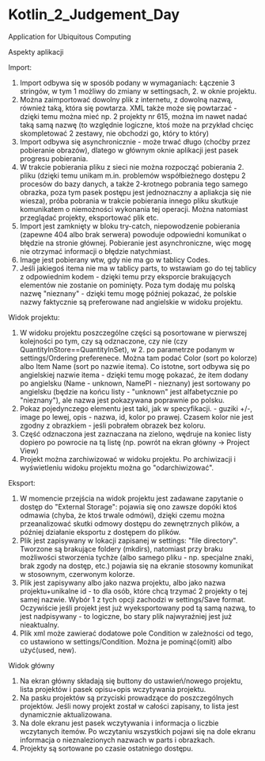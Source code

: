 # Kotlin_2_Judgement_Day
Application for Ubiquitous Computing

Aspekty aplikacji

Import:

1) Import odbywa się w sposób podany w wymaganiach: Łączenie 3 stringów, w tym 1 możliwy do zmiany w settingsach, 2. w oknie projektu.
2) Można zaimportować dowolny plik z internetu, z dowolną nazwą, również taką, która się powtarza. XML także może się powtarzać - dzięki temu można mieć np. 2 projekty nr 615, można im nawet nadać taką samą nazwę (to względnie logiczne, ktoś może na przykład chcięc skompletować 2 zestawy, nie obchodzi go, który to który)
3) Import odbywa się asynchronicznie - może trwać długo (choćby przez pobieranie obrazów), dlatego w głównym oknie aplikacji jest pasek progresu pobierania.
4) W trakcie pobierania pliku z sieci nie można rozpocząć pobierania 2. pliku (dzięki temu unikam m.in. problemów współbieżnego dostępu 2 procesów do bazy danych, a także 2-krotnego pobrania tego samego obrazka, poza tym pasek postępu jest jednoznaczny a apliakcja się nie wiesza), próba pobrania w trakcie pobierania innego pliku skutkuje komunikatem o niemożności wykonania tej operacji. Można natomiast przeglądać projekty, eksportować plik etc.
5) Import jest zamknięty w bloku try-catch, niepowodzenie pobierania (zapewne 404 albo brak serwera) powoduje odpowiedni komunikat o błędzie na stronie głównej. Pobieranie jest asynchroniczne, więc mogę nie otrzymać informacji o błędzie natychmiast.
6) Image jest pobierany wtw, gdy nie ma go w tablicy Codes.
7) Jeśli jakiegoś itema nie ma w tablicy parts, to wstawiam go do tej tablicy z odpowiednim kodem - dzięki temu przy eksporcie brakujących elementów nie zostanie on pominięty. Poza tym dodaję mu polską nazwę "nieznany" - dzięki temu mogę później pokazać, że polskie nazwy faktycznie są preferowane nad angielskie w widoku projektu.

Widok projektu:

1) W widoku projektu poszczególne części są posortowane w pierwszej kolejności po tym, czy są odznaczone, czy nie (czy QuantityInStore==QuantityInSet), w 2. po parametrze podanym w settings/Ordering preferenece. Można tam podać Color (sort po kolorze) albo Item Name (sort po nazwie itema). Co istotne, sort odbywa się po angielskiej nazwie itema - dzięki temu mogę pokazać, że item dodany po angielsku (Name - unknown, NamePl - nieznany) jest sortowany po angielsku (będzie na końcu listy - "unknown" jest alfabetycznie po "nieznany"), ale nazwa jest pokazywana poprawnie po polsku.
2) Pokaz pojedynczego elementu jest taki, jak w specyfikacji. - guziki +/-, image po lewej, opis - nazwa, id, kolor po prawej. Czasem kolor nie jest zgodny z obrazkiem - jeśli pobrałem obrazek bez koloru.
3) Część odznaczona jest zaznaczana na zielono, wędruje na koniec listy dopiero po powrocie na tą listę (np. powrót na ekran główny -> Project View)
4) Projekt można zarchiwizować w widoku projektu. Po archiwizacji i wyświetleniu widoku projektu można go "odarchiwizować".

Eksport:

1) W momencie przejścia na widok projektu jest zadawane zapytanie o dostęp do "External Storage": pojawia się ono zawsze dopóki ktoś odmawia (chyba, że ktoś trwale odmówi), dzięki czemu można przeanalizować skutki odmowy dostępu do zewnętrznych plików, a później działanie eksportu z dostępem do plików.
2) Plik jest zapisywany w lokacji zapisanej w settings: "file directory". Tworzone są brakujące foldery (mkdirs), natomiast przy braku możliwości stworzenia tychże (albo samego pliku - np. specjalne znaki, brak zgody na dostęp, etc.) pojawia się na ekranie stosowny komunikat w stosownym, czerwonym kolorze.
4) Plik jest zapisywany albo jako nazwa projektu, albo jako nazwa projektu+unikalne id - to dla osób, które chcą trzymać 2 projekty o tej samej nazwie. Wybór 1 z tych opcji zachodzi w settings/Save format. Oczywiście jeśli projekt jest już wyeksportowany pod tą samą nazwą, to jest nadpisywany - to logiczne, bo stary plik najwyraźniej jest już nieaktualny.
5) Plik xml może zawierać dodatowe pole Condition w zależności od tego, co ustawiono w settings/Condition. Można je pominąć(omit) albo użyć(used, new).

Widok główny
1) Na ekran główny składają się buttony do ustawień/nowego projektu, lista projektów i pasek opisu+opis wczytywania projektu.
2) Na pasku projektów są przyciski prowadzące do poszczególnych projektów. Jeśli nowy projekt został w całości zapisany, to lista jest dynamicznie aktualizowana.
3) Na dole ekranu jest pasek wczytywania i informacja o liczbie wczytanych itemów. Po wczytaniu wszystkich pojawi się na dole ekranu informacja o nieznalezionych nazwach w parts i obrazkach.
4) Projekty są sortowane po czasie ostatniego dostępu.
